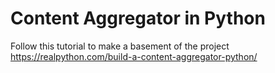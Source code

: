 # Content Aggregator in Python 

Follow this tutorial to make a basement of the project
https://realpython.com/build-a-content-aggregator-python/